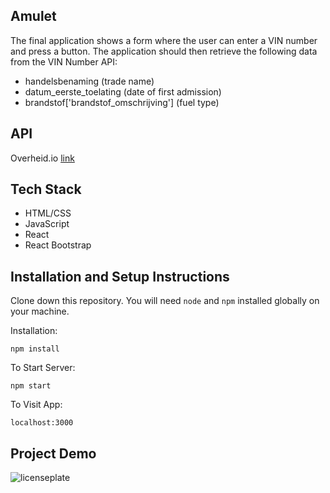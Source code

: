 ## Amulet 

The final application shows a form where the user can enter a VIN number and press a button. 
The application should then retrieve the following data from the VIN Number API:

<ul>
		<li>handelsbenaming (trade name)</li>
		<li>datum_eerste_toelating (date of first admission)</li>
		<li>brandstof['brandstof_omschrijving'] (fuel type)</li>
</ul>


## API

Overheid.io [link](https://overheid.io/documentatie/voertuiggegevens)

## Tech Stack

<ul>
		<li>HTML/CSS</li>
		<li>JavaScript</li>
		<li>React</li>
        <li>React Bootstrap</li>
</ul>


## Installation and Setup Instructions

Clone down this repository. You will need `node` and `npm` installed globally on your machine.  

Installation:

`npm install`  

To Start Server:

`npm start`  

To Visit App:

`localhost:3000`

## Project Demo

![licenseplate](https://user-images.githubusercontent.com/64004289/133098295-d80405d9-941c-436a-a31a-39d65c2df240.gif)


